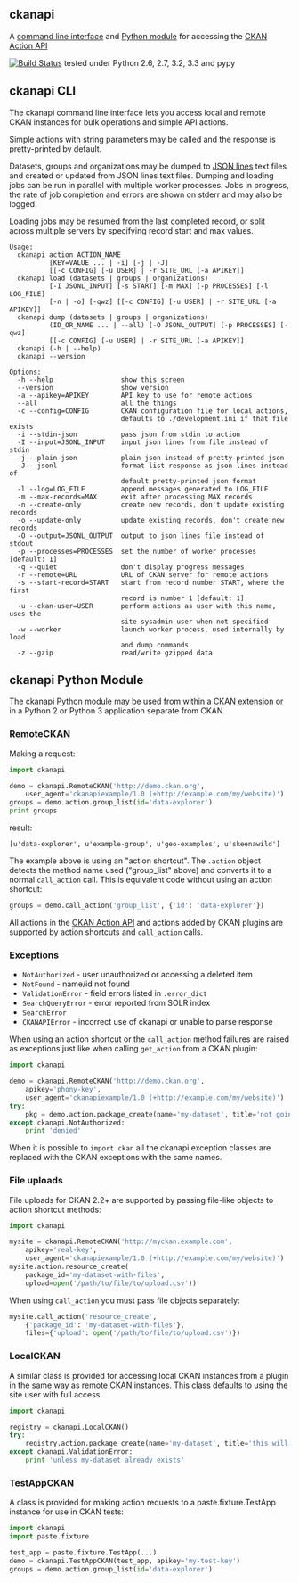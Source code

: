 ## ckanapi

A [command line interface](#ckanapi-cli) and
[Python module](#ckanapi-python-module) for accessing the
[CKAN Action API](http://docs.ckan.org/en/latest/api.html)

[![Build Status](https://travis-ci.org/ckan/ckanapi.png?branch=master)](https://travis-ci.org/ckan/ckanapi) tested under Python 2.6, 2.7, 3.2, 3.3 and pypy

## ckanapi CLI

The ckanapi command line interface lets you access local and
remote CKAN instances for bulk operations and simple API actions.

Simple actions with string parameters may be called and the response
is pretty-printed by default.

Datasets, groups and organizations may be dumped to
[JSON lines](http://jsonlines.org)
text files and created or updated from JSON lines text files.
Dumping and loading jobs can be run in parallel with
multiple worker processes. Jobs in progress, the rate of job
completion and errors are shown on stderr and may also be logged.

Loading jobs may be resumed from the last completed
record, or split across multiple servers by specifying record
start and max values.

```
Usage:
  ckanapi action ACTION_NAME
          [KEY=VALUE ... | -i] [-j | -J]
          [[-c CONFIG] [-u USER] | -r SITE_URL [-a APIKEY]]
  ckanapi load (datasets | groups | organizations)
          [-I JSONL_INPUT] [-s START] [-m MAX] [-p PROCESSES] [-l LOG_FILE]
          [-n | -o] [-qwz] [[-c CONFIG] [-u USER] | -r SITE_URL [-a APIKEY]]
  ckanapi dump (datasets | groups | organizations)
          (ID_OR_NAME ... | --all) [-O JSONL_OUTPUT] [-p PROCESSES] [-qwz]
          [[-c CONFIG] [-u USER] | -r SITE_URL [-a APIKEY]]
  ckanapi (-h | --help)
  ckanapi --version

Options:
  -h --help                 show this screen
  --version                 show version
  -a --apikey=APIKEY        API key to use for remote actions
  --all                     all the things
  -c --config=CONFIG        CKAN configuration file for local actions,
                            defaults to ./development.ini if that file exists
  -i --stdin-json           pass json from stdin to action
  -I --input=JSONL_INPUT    input json lines from file instead of stdin
  -j --plain-json           plain json instead of pretty-printed json
  -J --jsonl                format list response as json lines instead of
                            default pretty-printed json format
  -l --log=LOG_FILE         append messages generated to LOG_FILE
  -m --max-records=MAX      exit after processing MAX records
  -n --create-only          create new records, don't update existing records
  -o --update-only          update existing records, don't create new records
  -O --output=JSONL_OUTPUT  output to json lines file instead of stdout
  -p --processes=PROCESSES  set the number of worker processes [default: 1]
  -q --quiet                don't display progress messages
  -r --remote=URL           URL of CKAN server for remote actions
  -s --start-record=START   start from record number START, where the first
                            record is number 1 [default: 1]
  -u --ckan-user=USER       perform actions as user with this name, uses the
                            site sysadmin user when not specified
  -w --worker               launch worker process, used internally by load
                            and dump commands
  -z --gzip                 read/write gzipped data
```

## ckanapi Python Module

The ckanapi Python module may be used from within a
[CKAN extension](http://docs.ckan.org/en/latest/extensions/index.html)
or in a Python 2 or Python 3 application separate from CKAN.

### RemoteCKAN

Making a request:

```python
import ckanapi

demo = ckanapi.RemoteCKAN('http://demo.ckan.org',
    user_agent='ckanapiexample/1.0 (+http://example.com/my/website)')
groups = demo.action.group_list(id='data-explorer')
print groups
```

result:

```
[u'data-explorer', u'example-group', u'geo-examples', u'skeenawild']
```

The example above is using an "action shortcut". The `.action` object detects
the method name used ("group_list" above) and converts it to a normal
`call_action` call. This is equivalent code without using an action shortcut:

```python
groups = demo.call_action('group_list', {'id': 'data-explorer'})
```

All actions in the [CKAN Action API](http://docs.ckan.org/en/latest/api.html)
and actions added by CKAN plugins are supported by action shortcuts and
`call_action` calls.


### Exceptions

* `NotAuthorized` - user unauthorized or accessing a deleted item
* `NotFound` - name/id not found
* `ValidationError` - field errors listed in `.error_dict`
* `SearchQueryError` - error reported from SOLR index
* `SearchError`
* `CKANAPIError` - incorrect use of ckanapi or unable to parse response

When using an action shortcut or the `call_action` method
failures are raised as exceptions just like when calling `get_action` from a
CKAN plugin:

```python
import ckanapi

demo = ckanapi.RemoteCKAN('http://demo.ckan.org',
    apikey='phony-key',
    user_agent='ckanapiexample/1.0 (+http://example.com/my/website)')
try:
    pkg = demo.action.package_create(name='my-dataset', title='not going to work')
except ckanapi.NotAuthorized:
    print 'denied'
```

When it is possible to `import ckan` all the ckanapi exception classes are
replaced with the CKAN exceptions with the same names.


### File uploads

File uploads for CKAN 2.2+ are supported by passing file-like objects to action
shortcut methods:

```python
import ckanapi

mysite = ckanapi.RemoteCKAN('http://myckan.example.com',
    apikey='real-key',
    user_agent='ckanapiexample/1.0 (+http://example.com/my/website)')
mysite.action.resource_create(
    package_id='my-dataset-with-files',
    upload=open('/path/to/file/to/upload.csv'))
```

When using `call_action` you must pass file objects separately:

```python
mysite.call_action('resource_create',
    {'package_id': 'my-dataset-with-files'},
    files={'upload': open('/path/to/file/to/upload.csv')})
```

### LocalCKAN

A similar class is provided for accessing local CKAN instances from a plugin in
the same way as remote CKAN instances.  This class defaults to using the site
user with full access.

```python
import ckanapi

registry = ckanapi.LocalCKAN()
try:
    registry.action.package_create(name='my-dataset', title='this will work fine')
except ckanapi.ValidationError:
    print 'unless my-dataset already exists'
```

### TestAppCKAN

A class is provided for making action requests to a paste.fixture.TestApp
instance for use in CKAN tests:

```python
import ckanapi
import paste.fixture

test_app = paste.fixture.TestApp(...)
demo = ckanapi.TestAppCKAN(test_app, apikey='my-test-key')
groups = demo.action.group_list(id='data-explorer')
```
